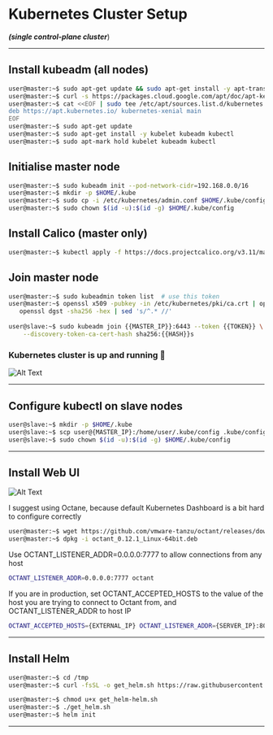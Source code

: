 # Kubernetes Cluster Setup

***(single control-plane cluster***)

---

## Install kubeadm (all nodes)

```bash
user@master:~$ sudo apt-get update && sudo apt-get install -y apt-transport-https curl
user@master:~$ curl -s https://packages.cloud.google.com/apt/doc/apt-key.gpg | sudo apt-key add -
user@master:~$ cat <<EOF | sudo tee /etc/apt/sources.list.d/kubernetes.list
deb https://apt.kubernetes.io/ kubernetes-xenial main
EOF
user@master:~$ sudo apt-get update
user@master:~$ sudo apt-get install -y kubelet kubeadm kubectl
user@master:~$ sudo apt-mark hold kubelet kubeadm kubectl
```

## Initialise master node

```bash
user@master:~$ sudo kubeadm init --pod-network-cidr=192.168.0.0/16
user@master:~$ mkdir -p $HOME/.kube
user@master:~$ sudo cp -i /etc/kubernetes/admin.conf $HOME/.kube/config
user@master:~$ sudo chown $(id -u):$(id -g) $HOME/.kube/config
```

## Install Calico (master only)

```bash
user@master:~$ kubectl apply -f https://docs.projectcalico.org/v3.11/manifests/calico.yaml
```

## Join master node

```bash
user@master:~$ sudo kubeadmin token list  # use this token
user@master:~$ openssl x509 -pubkey -in /etc/kubernetes/pki/ca.crt | openssl rsa -pubin -outform der 2>/dev/null | \ # get hash
   openssl dgst -sha256 -hex | sed 's/^.* //'
   
user@slave:~$ sudo kubeadm join {{MASTER_IP}}:6443 --token {{TOKEN}} \
    --discovery-token-ca-cert-hash sha256:{{HASH}}s
```



### Kubernetes cluster is up and running 👑

![Alt Text](https://media.giphy.com/media/vFKqnCdLPNOKc/giphy.gif)



---

## Configure kubectl on slave nodes

```bash
user@slave:~$ mkdir -p $HOME/.kube
user@slave:~$ scp user@{MASTER_IP}:/home/user/.kube/config .kube/config
user@slave:~$ sudo chown $(id -u):$(id -g) $HOME/.kube/config
```



---

## Install Web UI

![Alt Text](https://octant.dev/docs/master/octant-demo.gif)

I suggest using Octane, because default Kubernetes Dashboard is a bit hard to configure correctly

```bash
user@master:~$ wget https://github.com/vmware-tanzu/octant/releases/download/v0.12.1/octant_0.12.1_Linux-64bit.deb
user@master:~$ dpkg -i octant_0.12.1_Linux-64bit.deb
```



Use OCTANT_LISTENER_ADDR=0.0.0.0:7777 to allow connections from any host

```bash
OCTANT_LISTENER_ADDR=0.0.0.0:7777 octant
```

If you are in production, set OCTANT_ACCEPTED_HOSTS to the value of the host you are trying to connect to Octant from, and  OCTANT_LISTENER_ADDR to host IP

```bash
OCTANT_ACCEPTED_HOSTS={EXTERNAL_IP} OCTANT_LISTENER_ADDR={SERVER_IP}:80 octant
```



---

## Install Helm

```bash
user@master:~$ cd /tmp
user@master:~$ curl -fsSL -o get_helm.sh https://raw.githubusercontent.com/helm/helm/master/scripts/get-helm-3

user@master:~$ chmod u+x get_helm-helm.sh
user@master:~$ ./get_helm.sh
user@master:~$ helm init
```

---

